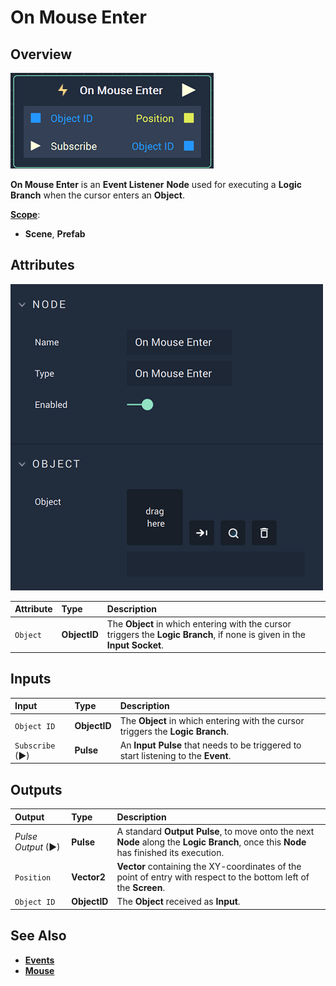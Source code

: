 # On Mouse Enter

## Overview

![The On Mouse Enter Node.](../../../.gitbook/assets/onmouseenternode.png)

**On Mouse Enter** is an **Event Listener** **Node** used for executing a **Logic Branch** when the cursor enters an **Object**.

[**Scope**](../overview.md#scopes):
*  **Scene**, **Prefab**

## Attributes

![The On Mouse Enter Node Attributes.](../../../.gitbook/assets/onmouseenterattributes.png)

| Attribute | Type | Description |
| :--- | :--- | :--- |
| `Object` | **ObjectID** | The **Object** in which entering with the cursor triggers the **Logic Branch**, if none is given in the **Input Socket**. |

## Inputs

| Input | Type | Description |
| :--- | :--- | :--- |
| `Object ID` | **ObjectID** | The **Object** in which entering with the cursor triggers the **Logic Branch**. |
| `Subscribe` (►)|**Pulse** | An **Input Pulse** that needs to be triggered to start listening to the **Event**. |

## Outputs

| Output | Type | Description |
| :--- | :--- | :--- |
| _Pulse Output_ \(►\) | **Pulse** | A standard **Output Pulse**, to move onto the next **Node** along the **Logic Branch**, once this **Node** has finished its execution. |
| `Position` | **Vector2** | **Vector** containing the XY-coordinates of the point of entry with respect to the bottom left of the **Screen**. |
| `Object ID` | **ObjectID** | The **Object** received as **Input**. |

## See Also

* [**Events**](../)
* [**Mouse**](./)

